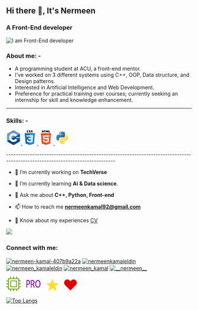 ## Hi there 👋, It's Nermeen
### A Front-End developer

![I am Front-End developer](https://media.licdn.com/dms/image/D4D16AQHO3fIdGNFhrQ/profile-displaybackgroundimage-shrink_350_1400/0/1691346741075?e=1697068800&v=beta&t=OqX16nZDajGtNM0ek4aVbYByhS4jUg-Q4RKXGXruVkE)

### About me: -
* A programming student at ACU, a front-end mentor.
* I've worked on 3 different systems using C++, OOP, Data structure, and Design patterns.
* Interested in Artificial Intelligence and Web Development.
* Preference for practical training over courses; currently seeking an internship for skill and knowledge enhancement.
----------------------------------------------------------------------------------------------------------------------------
### Skills: -
<p align="left"> <a href="https://www.w3schools.com/cpp/" target="_blank" rel="noreferrer"> <img src="https://raw.githubusercontent.com/devicons/devicon/master/icons/cplusplus/cplusplus-original.svg" alt="cplusplus" width="40" height="40"/> </a> <a href="https://www.w3schools.com/css/" target="_blank" rel="noreferrer"> <img src="https://raw.githubusercontent.com/devicons/devicon/master/icons/css3/css3-original-wordmark.svg" alt="css3" width="40" height="40"/> </a> <a href="https://www.w3.org/html/" target="_blank" rel="noreferrer"> <img src="https://raw.githubusercontent.com/devicons/devicon/master/icons/html5/html5-original-wordmark.svg" alt="html5" width="40" height="40"/> </a> <a href="https://www.python.org" target="_blank" rel="noreferrer"> <img src="https://raw.githubusercontent.com/devicons/devicon/master/icons/python/python-original.svg" alt="python" width="40" height="40"/> </a> </p>
----------------------------------------------------------------------------------------------------------------------------

- 🔭 I’m currently working on **TechVerse**
  
- 🌱 I’m currently learning **Ai & Data science**.
  
- 💬 Ask me about **C++, Python, Front-end**

- 📫 How to reach me **nermeenkamal92@gmail.com**

- 📄 Know about my experiences [CV](https://drive.google.com/drive/folders/1PhbM5zYMsGsXbEAQ30Evf1-UjOD3PO5e?usp=drive_link)

<img src='https://th.bing.com/th/id/R.21116158daaeb1459b4ec0758505e1ad?rik=ymQdzmyYITrBnQ&pid=ImgRaw&r=0' width=700px>





<h3 align="left">Connect with me:</h3>
<p align="left">
<a href="https://linkedin.com/in/nermeen-kamal-407b9a22a" target="blank"><img align="center" src="https://raw.githubusercontent.com/rahuldkjain/github-profile-readme-generator/master/src/images/icons/Social/linked-in-alt.svg" alt="nermeen-kamal-407b9a22a" height="30" width="40" /></a>
<a href="https://fb.com/nermeenkamaleldin" target="blank"><img align="center" src="https://raw.githubusercontent.com/rahuldkjain/github-profile-readme-generator/master/src/images/icons/Social/facebook.svg" alt="nermeenkamaleldin" height="30" width="40" /></a>
<a href="https://instagram.com/nermeen_kamaleldin" target="blank"><img align="center" src="https://raw.githubusercontent.com/rahuldkjain/github-profile-readme-generator/master/src/images/icons/Social/instagram.svg" alt="nermeen_kamaleldin" height="30" width="40" /></a>
<a href="https://www.behance.net/nermeen_kamal" target="blank"><img align="center" src="https://raw.githubusercontent.com/rahuldkjain/github-profile-readme-generator/master/src/images/icons/Social/behance.svg" alt="nermeen_kamal" height="30" width="40" /></a>
<a href="https://codeforces.com/profile/__nermeen__" target="blank"><img align="center" src="https://raw.githubusercontent.com/rahuldkjain/github-profile-readme-generator/master/src/images/icons/Social/codeforces.svg" alt="__nermeen__" height="30" width="40" /></a>
</p>



<a href='https://docs.github.com/en/developers'><img src='https://raw.githubusercontent.com/acervenky/animated-github-badges/master/assets/devbadge.gif' width='40' height='40'></a> <a href='https://github.com/pricing'><img src='https://raw.githubusercontent.com/acervenky/animated-github-badges/master/assets/pro.gif' width='40' height='40'></a> <a href='https://stars.github.com/'><img src='https://raw.githubusercontent.com/acervenky/animated-github-badges/master/assets/starbadge.gif' width='35' height='35'></a> <a href='https://docs.github.com/en/github/supporting-the-open-source-community-with-github-sponsors'><img src='https://raw.githubusercontent.com/acervenky/animated-github-badges/master/assets/sponsorbadge.gif' width='35' height='35'></a> 

[![Top Langs](https://github-readme-stats.vercel.app/api/top-langs/?username=NermeenKamal)](https://github.com/anuraghazra/github-readme-stats)



